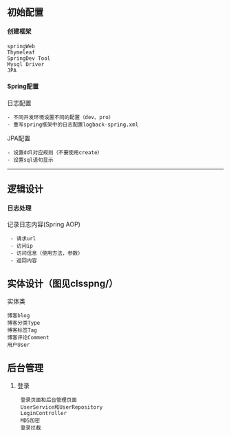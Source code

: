 ## 初始配置
#### 创建框架

    springWeb
    Thymeleaf
    SpringDev Tool
    Mysql Driver
    JPA
#### Spring配置
日志配置

    - 不同开发环境设置不同的配置（dev、pro）
    - 重写spring框架中的日志配置logback-spring.xml
JPA配置

    - 设置ddl对应规则（不要使用create）
    - 设置sql语句显示
---
## 逻辑设计
#### 日志处理
记录日志内容(Spring AOP)

     - 请求url
     - 访问ip
     - 访问信息（使用方法，参数）
     - 返回内容

## 实体设计（图见clsspng/）
实体类

    博客blog
    博客分类Type
    博客标签Tag
    博客评论Comment
    用户User    
    
    
## 后台管理
1. 登录
  
        登录页面和后台管理页面
        UserService和UserRepository
        LoginController
        MD5加密
        登录拦截
